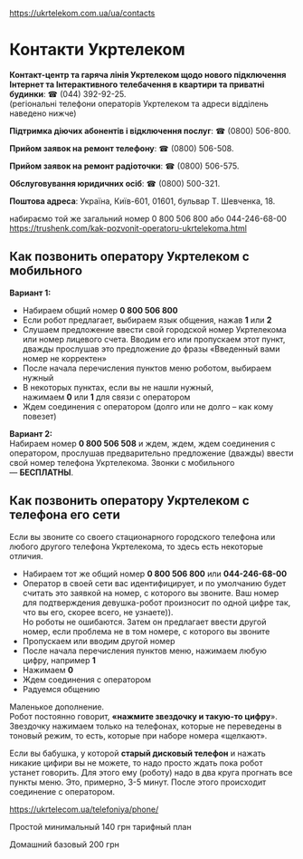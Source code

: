 https://ukrtelekom.com.ua/ua/contacts
# Контакти Укртелеком

**Контакт-центр та гаряча лінія Укртелеком щодо нового підключення Інтернет та Інтерактивного телебачення в квартири та приватні будинки**: ☎ (044) 392-92-25.  
(регіональні телефони операторів Укртелеком та адреси відділень наведено нижче)

**Підтримка діючих абонентів і відключення послуг**: ☎ (0800) 506-800.

**Прийом заявок на ремонт телефону**: ☎ (0800) 506-508.

**Прийом заявок на ремонт радіоточки**: ☎ (0800) 506-575.

**Обслуговування юридичних осіб**: ☎ (0800) 500-321.

**Поштова адреса**: Україна, Київ-601, 01601, бульвар Т. Шевченка, 18.

набираємо той же загальний номер 0 800 506 800 або 044-246-68-00
https://trushenk.com/kak-pozvonit-operatoru-ukrtelekoma.html
## Как позвонить оператору Укртелеком с мобильного

**Вариант 1:**

-   Набираем общий номер **0 800 506 800**
-   Если робот предлагает, выбираем язык общения, нажав **1** или **2**
-   Слушаем предложение ввести свой городской номер Укртелекома или номер лицевого счета. Вводим его или пропускаем этот пункт, дважды прослушав это предложение до фразы «Введенный вами номер не корректен»
-   После начала перечисления пунктов меню роботом, выбираем нужный
-   В некоторых пунктах, если вы не нашли нужный, нажимаем **0** или **1** для связи с оператором
-   Ждем соединения с оператором (долго или не долго – как кому повезет)

**Вариант 2:**  
Набираем номер **0 800 506 508** и ждем, ждем, ждем соединения с оператором, прослушав предварительно предложение (дважды) ввести свой номер телефона Укртелекома.
Звонки с мобильного — **БЕСПЛАТНЫ**.

## Как позвонить оператору Укртелеком с телефона его сети

Если вы звоните со своего стационарного городского телефона или любого другого телефона Укртелекома, то здесь есть некоторые отличия.

-   Набираем тот же общий номер **0 800 506 800** или **044-246-68-00**
-   Оператор в своей сети вас идентифицирует, и по умолчанию будет считать это заявкой на номер, с которого вы звоните. Ваш номер для подтверждения девушка-робот произносит по одной цифре так, что вы его, скорее всего, не узнаете)).  
    Но роботы не ошибаются. Затем он предлагает ввести другой номер, если проблема не в том номере, с которого вы звоните
-   Пропускаем или вводим другой номер
-   После начала перечисления пунктов меню, нажимаем любую цифру, например **1**
-   Нажимаем **0**
-   Ждем соединения с оператором
-   Радуемся общению

Маленькое дополнение.  
Робот постоянно говорит, **«нажмите звездочку и такую-то цифру**». Звездочку нажимаем только на телефонах, которые не переведены в тоновый режим, то есть, которые при наборе номера «щелкают».

Если вы бабушка, у которой **старый дисковый телефон** и нажать никакие цифири вы не можете, то надо просто ждать пока робот устанет говорить. Для этого ему (роботу) надо в два круга прогнать все пункты меню. Это, примерно, 3-5 минут. После этого происходит соединение с оператором.

https://ukrtelecom.ua/telefoniya/phone/

Простой минимальный 140 грн
тарифный план

Домашний базовый 200 грн

